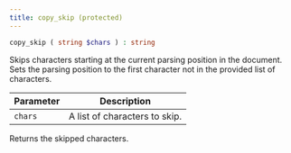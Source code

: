 ```yaml
---
title: copy_skip (protected)
---
```


```php
copy_skip ( string $chars ) : string
```

Skips characters starting at the current parsing position in the document. Sets the parsing position to the first character not in the provided list of characters.

| Parameter | Description
| --------- | -----------
| `chars`   | A list of characters to skip.

Returns the skipped characters.